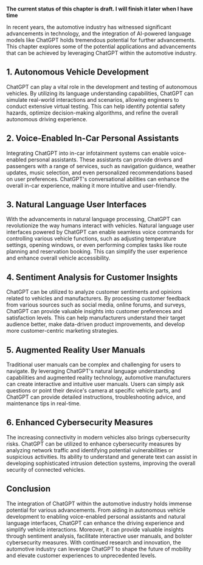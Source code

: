 **The current status of this chapter is draft. I will finish it later when I have time**

In recent years, the automotive industry has witnessed significant advancements in technology, and the integration of AI-powered language models like ChatGPT holds tremendous potential for further advancements. This chapter explores some of the potential applications and advancements that can be achieved by leveraging ChatGPT within the automotive industry.

**1. Autonomous Vehicle Development**
-------------------------------------

ChatGPT can play a vital role in the development and testing of autonomous vehicles. By utilizing its language understanding capabilities, ChatGPT can simulate real-world interactions and scenarios, allowing engineers to conduct extensive virtual testing. This can help identify potential safety hazards, optimize decision-making algorithms, and refine the overall autonomous driving experience.

**2. Voice-Enabled In-Car Personal Assistants**
-----------------------------------------------

Integrating ChatGPT into in-car infotainment systems can enable voice-enabled personal assistants. These assistants can provide drivers and passengers with a range of services, such as navigation guidance, weather updates, music selection, and even personalized recommendations based on user preferences. ChatGPT's conversational abilities can enhance the overall in-car experience, making it more intuitive and user-friendly.

**3. Natural Language User Interfaces**
---------------------------------------

With the advancements in natural language processing, ChatGPT can revolutionize the way humans interact with vehicles. Natural language user interfaces powered by ChatGPT can enable seamless voice commands for controlling various vehicle functions, such as adjusting temperature settings, opening windows, or even performing complex tasks like route planning and reservation booking. This can simplify the user experience and enhance overall vehicle accessibility.

**4. Sentiment Analysis for Customer Insights**
-----------------------------------------------

ChatGPT can be utilized to analyze customer sentiments and opinions related to vehicles and manufacturers. By processing customer feedback from various sources such as social media, online forums, and surveys, ChatGPT can provide valuable insights into customer preferences and satisfaction levels. This can help manufacturers understand their target audience better, make data-driven product improvements, and develop more customer-centric marketing strategies.

**5. Augmented Reality User Manuals**
-------------------------------------

Traditional user manuals can be complex and challenging for users to navigate. By leveraging ChatGPT's natural language understanding capabilities and augmented reality technology, automotive manufacturers can create interactive and intuitive user manuals. Users can simply ask questions or point their device's camera at specific vehicle parts, and ChatGPT can provide detailed instructions, troubleshooting advice, and maintenance tips in real-time.

**6. Enhanced Cybersecurity Measures**
--------------------------------------

The increasing connectivity in modern vehicles also brings cybersecurity risks. ChatGPT can be utilized to enhance cybersecurity measures by analyzing network traffic and identifying potential vulnerabilities or suspicious activities. Its ability to understand and generate text can assist in developing sophisticated intrusion detection systems, improving the overall security of connected vehicles.

**Conclusion**
--------------

The integration of ChatGPT within the automotive industry holds immense potential for various advancements. From aiding in autonomous vehicle development to enabling voice-enabled personal assistants and natural language interfaces, ChatGPT can enhance the driving experience and simplify vehicle interactions. Moreover, it can provide valuable insights through sentiment analysis, facilitate interactive user manuals, and bolster cybersecurity measures. With continued research and innovation, the automotive industry can leverage ChatGPT to shape the future of mobility and elevate customer experiences to unprecedented levels.
